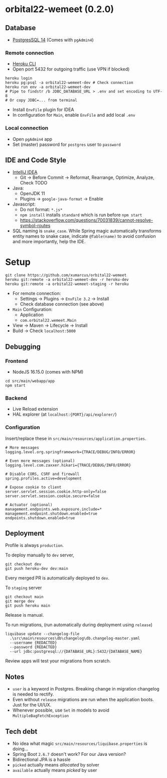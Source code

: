 # orbital22-wemeet (0.2.0)

## Database
- [PostgresSQL 14](https://www.postgresql.org/download/) (Comes with `pgAdmin4`)

### Remote connection
- [Heroku CLI](https://devcenter.heroku.com/articles/heroku-cli#install-the-heroku-cli)
- Open port 5432 for outgoing traffic (use VPN if blocked)
```shell
heroku login
heroku pg:psql -a orbital22-wemeet-dev # Check connection
heroku run env -a orbital22-wemeet-dev
# Pipe to findstr /b JDBC_DATABASE_URL > .env and set encoding to UTF-8
# Or copy JDBC=... from terminal 
```
- Install `EnvFile` plugin for IDEA
- In configuration for `Main`, enable `EnvFile` and add local `.env`

### Local connection
- Open `pgAdmin4` app
- Set (master) password for `postgres` user to `password`

## IDE and Code Style
- [IntelliJ IDEA](https://www.jetbrains.com/idea/download/)
  - Git &rarr; Before Commit &rarr; Reformat, Rearrange, Optimize, Analyze, Check TODO
- Java:
  - OpenJDK 11
  - Plugins &rarr; `google-java-format` &rarr; Enable
- Javascript:
  - Do not format: `*.js*`
  - `npm install` installs `standard` which is run before `npm start`
  - https://stackoverflow.com/questions/70031839/cannot-resolve-symbol-routes
- SQL naming is `snake_case`. While Spring magic automatically transforms entity names to snake case,
  indicate `@Table(name)` to avoid confusion and more importantly, help the IDE.

# Setup
```shell
git clone https://github.com/xumarcus/orbital22-wemeet
heroku git:remote -a orbital22-wemeet-dev -r heroku-dev
heroku git:remote -a orbital22-wemeet-staging -r heroku
```

- For remote connection:
  - Settings &rarr; Plugins &rarr; `EnvFile 3.2` &rarr; Install
  - Check database connection (see above)
- `Main` Configuration:
  - Application
  - `com.orbital22.wemeet.Main`
- View &rarr; Maven &rarr; Lifecycle &rarr; Install
- Build &rarr; Check `localhost:5000`

## Debugging

### Frontend
- NodeJS 16.15.0 (comes with NPM)
```shell
cd src/main/webapp/app
npm start
```

### Backend
- Live Reload extension
- HAL explorer (at `localhost:{PORT}/api/explorer/`)

### Configuration
Insert/replace these in `src/main/resources/application.properties`.
```
# More messages
logging.level.org.springframework={TRACE/DEBUG/INFO/ERROR}

# Even more messages (optional)
logging.level.com.zaxxer.hikari={TRACE/DEBUG/INFO/ERROR}

# Disable CORS, CSRF and firewall
spring.profiles.active=development

# Expose cookie to client
server.servlet.session.cookie.http-only=false
server.servlet.session.cookie.secure=false

# Actuator (optional)
management.endpoints.web.exposure.include=*
management.endpoint.shutdown.enabled=true
endpoints.shutdown.enabled=true
```

## Deployment
Profile is always `production`.

To deploy manually to `dev` server,
```shell
git checkout dev
git push heroku-dev dev:main
```
Every merged PR is automatically deployed to `dev`.

To `staging` server
```shell
git checkout main
git merge dev
git push heroku main
```
Release is manual.

To run migrations, (run automatically during deployment using `release`)
```shell
liquibase update --changelog-file
  .\src\main\resources\db\changelog\db.changelog-master.yaml
  --username {REDACTED}
  --password {REDACTED}
  --url jdbc:postgresql://{DATABASE_URL}:5432/{DATABASE_NAME}
```
Review apps will test your migrations from scratch.

## Notes
- `user` is a keyword in Postgres. Breaking change in migration changelog is needed to rectify.
- Even without `release` migrations are run when the application boots. Just for the UI/UX.
- Whenever possible, use `Set` in models to avoid `MultipleBagFetchException`

## Tech debt
- No idea what magic `src/main/resources/liquibase.properties` is doing...
- Spring Boot `2.6.7` doesn't work? For our Java version?
- Bidirectional JPA is a hassle
- `picked` actually means *allocated* by solver
- `available` actually means *picked* by user

